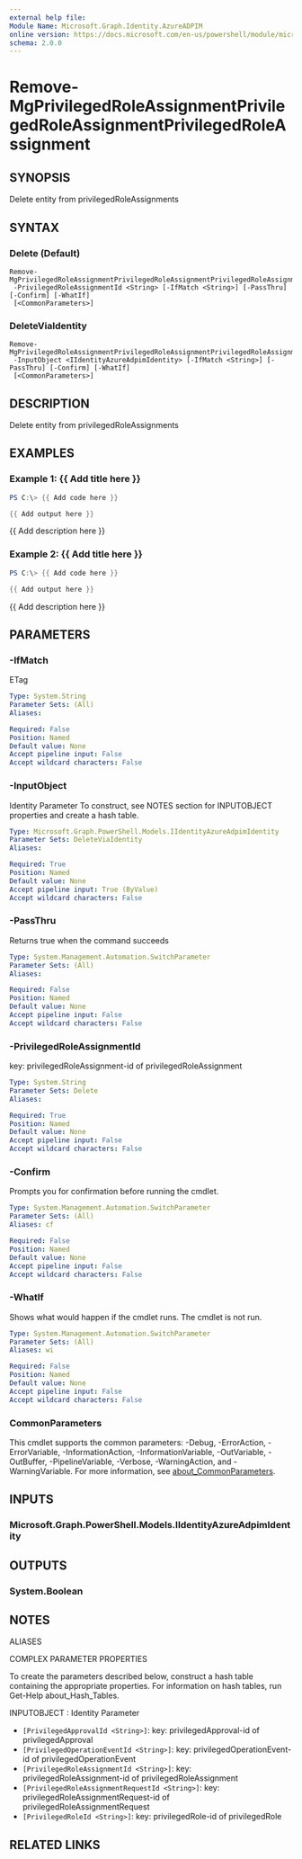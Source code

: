 ```yaml
---
external help file:
Module Name: Microsoft.Graph.Identity.AzureADPIM
online version: https://docs.microsoft.com/en-us/powershell/module/microsoft.graph.identity.azureadpim/remove-mgprivilegedroleassignmentprivilegedroleassignmentprivilegedroleassignment
schema: 2.0.0
---
```


# Remove-MgPrivilegedRoleAssignmentPrivilegedRoleAssignmentPrivilegedRoleAssignment

## SYNOPSIS
Delete entity from privilegedRoleAssignments

## SYNTAX

### Delete (Default)
```
Remove-MgPrivilegedRoleAssignmentPrivilegedRoleAssignmentPrivilegedRoleAssignment
 -PrivilegedRoleAssignmentId <String> [-IfMatch <String>] [-PassThru] [-Confirm] [-WhatIf]
 [<CommonParameters>]
```

### DeleteViaIdentity
```
Remove-MgPrivilegedRoleAssignmentPrivilegedRoleAssignmentPrivilegedRoleAssignment
 -InputObject <IIdentityAzureAdpimIdentity> [-IfMatch <String>] [-PassThru] [-Confirm] [-WhatIf]
 [<CommonParameters>]
```

## DESCRIPTION
Delete entity from privilegedRoleAssignments

## EXAMPLES

### Example 1: {{ Add title here }}
```powershell
PS C:\> {{ Add code here }}

{{ Add output here }}
```

{{ Add description here }}

### Example 2: {{ Add title here }}
```powershell
PS C:\> {{ Add code here }}

{{ Add output here }}
```

{{ Add description here }}

## PARAMETERS

### -IfMatch
ETag

```yaml
Type: System.String
Parameter Sets: (All)
Aliases:

Required: False
Position: Named
Default value: None
Accept pipeline input: False
Accept wildcard characters: False
```

### -InputObject
Identity Parameter
To construct, see NOTES section for INPUTOBJECT properties and create a hash table.

```yaml
Type: Microsoft.Graph.PowerShell.Models.IIdentityAzureAdpimIdentity
Parameter Sets: DeleteViaIdentity
Aliases:

Required: True
Position: Named
Default value: None
Accept pipeline input: True (ByValue)
Accept wildcard characters: False
```

### -PassThru
Returns true when the command succeeds

```yaml
Type: System.Management.Automation.SwitchParameter
Parameter Sets: (All)
Aliases:

Required: False
Position: Named
Default value: None
Accept pipeline input: False
Accept wildcard characters: False
```

### -PrivilegedRoleAssignmentId
key: privilegedRoleAssignment-id of privilegedRoleAssignment

```yaml
Type: System.String
Parameter Sets: Delete
Aliases:

Required: True
Position: Named
Default value: None
Accept pipeline input: False
Accept wildcard characters: False
```

### -Confirm
Prompts you for confirmation before running the cmdlet.

```yaml
Type: System.Management.Automation.SwitchParameter
Parameter Sets: (All)
Aliases: cf

Required: False
Position: Named
Default value: None
Accept pipeline input: False
Accept wildcard characters: False
```

### -WhatIf
Shows what would happen if the cmdlet runs.
The cmdlet is not run.

```yaml
Type: System.Management.Automation.SwitchParameter
Parameter Sets: (All)
Aliases: wi

Required: False
Position: Named
Default value: None
Accept pipeline input: False
Accept wildcard characters: False
```

### CommonParameters
This cmdlet supports the common parameters: -Debug, -ErrorAction, -ErrorVariable, -InformationAction, -InformationVariable, -OutVariable, -OutBuffer, -PipelineVariable, -Verbose, -WarningAction, and -WarningVariable. For more information, see [about_CommonParameters](http://go.microsoft.com/fwlink/?LinkID=113216).

## INPUTS

### Microsoft.Graph.PowerShell.Models.IIdentityAzureAdpimIdentity

## OUTPUTS

### System.Boolean

## NOTES

ALIASES

COMPLEX PARAMETER PROPERTIES

To create the parameters described below, construct a hash table containing the appropriate properties. For information on hash tables, run Get-Help about_Hash_Tables.


INPUTOBJECT <IIdentityAzureAdpimIdentity>: Identity Parameter
  - `[PrivilegedApprovalId <String>]`: key: privilegedApproval-id of privilegedApproval
  - `[PrivilegedOperationEventId <String>]`: key: privilegedOperationEvent-id of privilegedOperationEvent
  - `[PrivilegedRoleAssignmentId <String>]`: key: privilegedRoleAssignment-id of privilegedRoleAssignment
  - `[PrivilegedRoleAssignmentRequestId <String>]`: key: privilegedRoleAssignmentRequest-id of privilegedRoleAssignmentRequest
  - `[PrivilegedRoleId <String>]`: key: privilegedRole-id of privilegedRole

## RELATED LINKS

